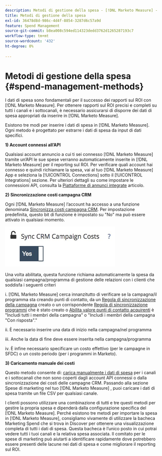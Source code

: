 ```yaml
---
description: Metodi di gestione della spesa - [!DNL Marketo Measure] - Documentazione del prodotto
title: Metodi di gestione della spesa
exl-id: 36478d8d-986c-4d4f-8854-3287d6c57a9d
feature: Spend Management
source-git-commit: b8ea008c594ed114323dedd3762d1265287193c7
workflow-type: tm+mt
source-wordcount: '432'
ht-degree: 0%

---
```


# Metodi di gestione della spesa {#spend-management-methods}

I dati di spesa sono fondamentali per il successo dei rapporti sul ROI con [!DNL Marketo Measure]. Per ottenere rapporti sul ROI precisi e completi su tutti i canali e i sottocanali, è necessario assicurarsi di disporre dei dati di spesa appropriati da inserire in [!DNL Marketo Measure].

Esistono tre modi per inserire i dati di spesa in [!DNL Marketo Measure]. Ogni metodo è progettato per estrarre i dati di spesa da input di dati specifici.

**1) Account connessi all’API**

Qualsiasi account annuncio a cui ti sei connesso [!DNL Marketo Measure] tramite un’API le sue spese verranno automaticamente inserite in [!DNL Marketo Measure] per il reporting sul ROI. Per verificare quali account hai connesso e quindi richiamare la spesa, vai al tuo [!DNL Marketo Measure] App e seleziona la [!UICONTROL Connections] sotto il [!UICONTROL Integrations] sezione. Per ulteriori dettagli su come impostare le connessioni API, consulta la [Piattaforme di annunci integrate](/help/api-connections/utilizing-marketo-measures-api-connections/integrated-ad-platforms.md#how-to-connect-ad-platforms) articolo.

**2) Sincronizzazione costi campagna CRM**

Ogni [!DNL Marketo Measure] l’account ha accesso a una funzione denominata [Sincronizza costi campagna CRM](/help/marketing-spend/spend-management/crm-campaign-costs.md#availability). Per impostazione predefinita, questo bit di funzione è impostato su &quot;No&quot; ma può essere attivato in qualsiasi momento.

![](assets/spend-management-methods-1.png)

Una volta abilitata, questa funzione richiama automaticamente la spesa da qualsiasi campagna/programma di gestione delle relazioni con i clienti che soddisfa i seguenti criteri

i. [!DNL Marketo Measure] cerca innanzitutto di verificare se la campagna/il programma sta creando punti di contatto, da un [Regola di sincronizzazione della campagna](/help/channel-tracking-and-setup/offline-channels/custom-campaign-sync.md) creato o un corrispondente [Regola di sincronizzazione programmi](/help/marketo-measure-and-marketo/marketo-measure-integrations-with-marketo/marketo-engage-programs-integration.md) che è stato creato o [Abilita valore punti di contatto acquirenti](/help/channel-tracking-and-setup/offline-channels/legacy-processes/syncing-offline-campaigns.md#how-to-create-a-campaign-and-sync-buyer-touchpoints) è &quot;Includi tutti i membri della campagna&quot; o &quot;Includi i membri della campagna &quot;Con risposta&quot;.&quot;

ii. È necessario inserire una data di inizio nella campagna/nel programma

iii. Anche la data di fine deve essere inserita nella campagna/programma

iv. È infine necessario specificare un costo effettivo (per le campagne in SFDC) o un costo periodo (per i programmi in Marketo).

**3) Caricamento manuale dei costi**

Questo metodo consente di: [carica manualmente i dati di spesa](/help/marketing-spend/spend-management/marketing-channel-costs.md#uploading-marketing-costs) per i canali e i sottocanali che non sono coperti dagli account API connessi o dalla sincronizzazione dei costi delle campagne CRM. Passando alla sezione Spese di marketing nel tuo [!DNL Marketo Measure] , puoi caricare i dati di spesa tramite un file CSV per qualsiasi canale.

I clienti possono utilizzare una combinazione di tutti e tre questi metodi per gestire la propria spesa e dipenderà dalla configurazione specifica del [!DNL Marketo Measure]. Perché esistono tre metodi per importare la spesa in [!DNL Marketo Measure], consigliamo vivamente di utilizzare la bacheca Marketing Spend che si trova in Discover per ottenere una visualizzazione completa di tutti i dati di spesa. Questa bacheca è l’unico posto in cui potrai vedere tutti i tuoi canali e la relativa spesa associata. Il comitato per le spese di marketing può aiutarti a identificare rapidamente dove potrebbero essere presenti delle lacune nei dati di spesa e come migliorare il reporting sul ROI.
